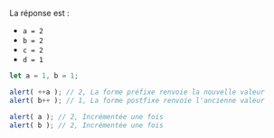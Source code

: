 La réponse est :

- `a = 2`
- `b = 2`
- `c = 2`
- `d = 1`

```js run no-beautify
let a = 1, b = 1;

alert( ++a ); // 2, La forme préfixe renvoie la nouvelle valeur
alert( b++ ); // 1, La forme postfixe renvoie l'ancienne valeur

alert( a ); // 2, Incrémentée une fois
alert( b ); // 2, Incrémentée une fois
```

